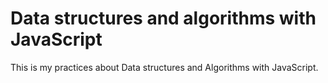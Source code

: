 # Data structures and algorithms with JavaScript

This is my practices about Data structures and Algorithms with JavaScript.
